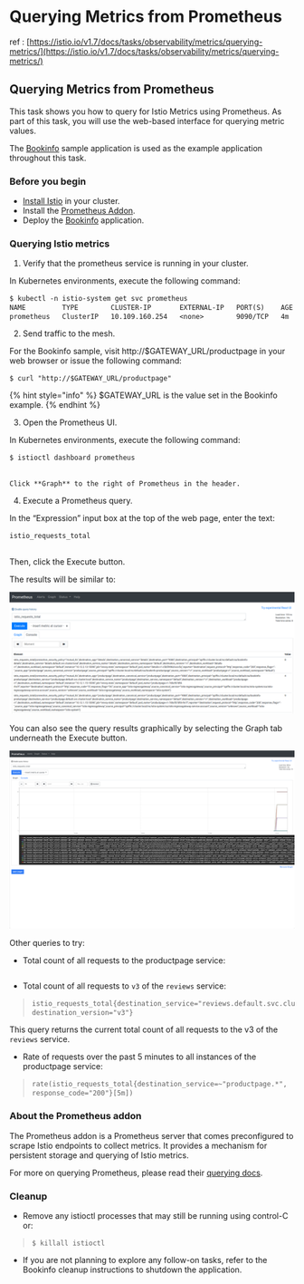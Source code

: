 # Querying Metrics from Prometheus

ref : [https://istio.io/v1.7/docs/tasks/observability/metrics/querying-metrics/](https://istio.io/v1.7/docs/tasks/observability/metrics/querying-metrics/)

## Querying Metrics from Prometheus <a id="title"></a>



This task shows you how to query for Istio Metrics using Prometheus. As part of this task, you will use the web-based interface for querying metric values.

The [Bookinfo](https://istio.io/v1.7/docs/examples/bookinfo/) sample application is used as the example application throughout this task.  


### Before you begin <a id="before-you-begin"></a>

* [Install Istio](https://istio.io/v1.7/docs/setup) in your cluster.
* Install the [Prometheus Addon](https://istio.io/v1.7/docs/ops/integrations/prometheus/#option-1-quick-start).
* Deploy the [Bookinfo](https://istio.io/v1.7/docs/examples/bookinfo/) application.



### Querying Istio metrics <a id="querying-istio-metrics"></a>

  1. Verify that the prometheus service is running in your cluster.

  In Kubernetes environments, execute the following command:

```text
$ kubectl -n istio-system get svc prometheus
NAME         TYPE        CLUSTER-IP       EXTERNAL-IP   PORT(S)    AGE
prometheus   ClusterIP   10.109.160.254   <none>        9090/TCP   4m
```

  2. Send traffic to the mesh.

  For the Bookinfo sample, visit http://$GATEWAY\_URL/productpage in your web browser or issue the following command:

```text
$ curl "http://$GATEWAY_URL/productpage"

```

{% hint style="info" %}
$GATEWAY\_URL is the value set in the Bookinfo example.
{% endhint %}



  3. Open the Prometheus UI.

  In Kubernetes environments, execute the following command:

```text
$ istioctl dashboard prometheus


```

    Click **Graph** to the right of Prometheus in the header.

  4. Execute a Prometheus query.

  In the “Expression” input box at the top of the web page, enter the text:

```text
istio_requests_total


```

  Then, click the Execute button.

The results will be similar to:

![ddd](../../../.gitbook/assets/prometheus_query_result.png)

You can also see the query results graphically by selecting the Graph tab underneath the Execute button.



![Prometheus Query Result - Graphical](../../../.gitbook/assets/prometheus_query_result_graphical.png)

Other queries to try:

* Total count of all requests to the productpage service:

> ```text
>
> ```

* Total count of all requests to `v3` of the `reviews` service:

> ```text
> istio_requests_total{destination_service="reviews.default.svc.cluster.local", destination_version="v3"}
>
> ```

  This query returns the current total count of all requests to the v3 of the `reviews` service.

* Rate of requests over the past 5 minutes to all instances of the productpage service:

> ```text
> rate(istio_requests_total{destination_service=~"productpage.*", response_code="200"}[5m])
>
> ```



### About the Prometheus addon

The Prometheus addon is a Prometheus server that comes preconfigured to scrape Istio endpoints to collect metrics. It provides a mechanism for persistent storage and querying of Istio metrics.



For more on querying Prometheus, please read their [querying docs](https://prometheus.io/docs/querying/basics/).  


### Cleanup



* Remove any istioctl processes that may still be running using control-C or:

> ```text
> $ killall istioctl
>
> ```

* If you are not planning to explore any follow-on tasks, refer to the Bookinfo cleanup instructions to shutdown the application.



